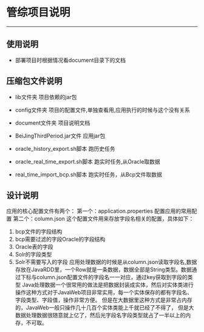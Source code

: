 # 管综项目说明

----------
## 使用说明 ##
 - 部署项目时根据情况看document目录下的文档

## 压缩包文件说明 ##

 - lib文件夹
项目依赖的jar包

 - config文件夹
项目的配置文件,单独查看用,应用执行的时候与这个没有关系

 - document文件夹
项目说明文档

 - BeiJingThirdPeriod.jar文件
应用jar包

 - oracle_history_export.sh脚本
跑历史任务

 - oracle_real_time_export.sh脚本
跑实时任务,从Oracle取数据

 - real_time_import_bcp.sh脚本
跑实时任务，从Bcp文件取数据

## 设计说明 ##
应用的核心配置文件有两个：
第一个：application.properties
配置应用的常用配置
第二个：column.json
这个配置文件用来存放字段名相关的配置，具体如下：
 1. bcp文件的字段结构
 2. bcp需要过滤的字段Oracle的字段结构
 3. Oracle表的字段
 4. Solr的字段类型
 5. Solr不需要写入的字段
 应用处理数据的时候是从column.json读取字段名,数据存放在JavaRDD<Row>里，一个Row就是一条数据，数据全部是String类型。数据通过下标与column.json配置文件的字段名一一对应，通过key获取到字段的类型
 Java处理数据一个很常用的做法是把数据封装成实体，然后对实体类进行操作这种方式对于JavaWeb项目非常实用，每一个实体保存的都有字段名、字段类型、字段值，操作非常方便。
 但是在大数据里这种方式是非常占内存的，JavaWeb一般只操作几十几百个实体类能上千就已经了不得了，
但是大数据处理数据很随意就上亿了，然后光字段名字段类型就占了一半以上的内存，不可取。




